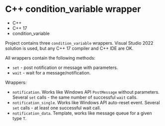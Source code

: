 # C++ condition_variable wrapper

- C++
- C++ 17
- condition_variable

Project contains three `condition_variable` wrappers. Visual Studio 2022 solution is used, but any C++ 17 compiler and C++ IDE are OK.

All wrappers contain the following methods:
- `set` - post notification or message with parameters.
- `wait` - wait for a message/notification.

Wrappers:

- `notification`. Works like Windows API `PostMessage` without parameters. Several `set` calls - the same number of successful `wait` calls.
- `notification_single`. Works like Windows API auto-reset event. Several `set` calls - at least one successful wait call.
- `notification_data`. Template, works like message queue for a given type `T`.
